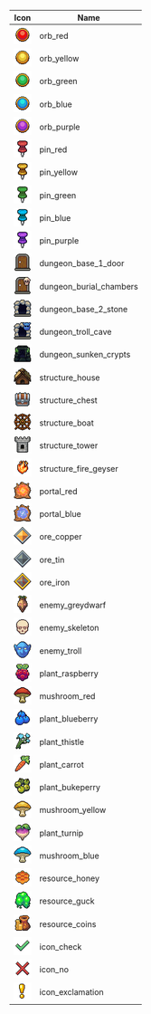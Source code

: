 | Icon | Name |
|---|---|
| ![](https://raw.githubusercontent.com/TheOllix/PixelMapIcons/refs/heads/main/config/MoreMapPins/1.png) | orb_red |
| ![](https://raw.githubusercontent.com/TheOllix/PixelMapIcons/refs/heads/main/config/MoreMapPins/2.png) | orb_yellow |
| ![](https://raw.githubusercontent.com/TheOllix/PixelMapIcons/refs/heads/main/config/MoreMapPins/3.png) | orb_green |
| ![](https://raw.githubusercontent.com/TheOllix/PixelMapIcons/refs/heads/main/config/MoreMapPins/4.png) | orb_blue |
| ![](https://raw.githubusercontent.com/TheOllix/PixelMapIcons/refs/heads/main/config/MoreMapPins/5.png) | orb_purple |
| ![](https://raw.githubusercontent.com/TheOllix/PixelMapIcons/refs/heads/main/config/MoreMapPins/6.png) | pin_red |
| ![](https://raw.githubusercontent.com/TheOllix/PixelMapIcons/refs/heads/main/config/MoreMapPins/7.png) | pin_yellow |
| ![](https://raw.githubusercontent.com/TheOllix/PixelMapIcons/refs/heads/main/config/MoreMapPins/8.png) | pin_green |
| ![](https://raw.githubusercontent.com/TheOllix/PixelMapIcons/refs/heads/main/config/MoreMapPins/9.png) | pin_blue |
| ![](https://raw.githubusercontent.com/TheOllix/PixelMapIcons/refs/heads/main/config/MoreMapPins/10.png) | pin_purple |
| ![](https://raw.githubusercontent.com/TheOllix/PixelMapIcons/refs/heads/main/config/MoreMapPins/21.png) | dungeon_base_1_door |
| ![](https://raw.githubusercontent.com/TheOllix/PixelMapIcons/refs/heads/main/config/MoreMapPins/22.png) | dungeon_burial_chambers |
| ![](https://raw.githubusercontent.com/TheOllix/PixelMapIcons/refs/heads/main/config/MoreMapPins/23.png) | dungeon_base_2_stone |
| ![](https://raw.githubusercontent.com/TheOllix/PixelMapIcons/refs/heads/main/config/MoreMapPins/24.png) | dungeon_troll_cave |
| ![](https://raw.githubusercontent.com/TheOllix/PixelMapIcons/refs/heads/main/config/MoreMapPins/25.png) | dungeon_sunken_crypts |
| ![](https://raw.githubusercontent.com/TheOllix/PixelMapIcons/refs/heads/main/config/MoreMapPins/61.png) | structure_house |
| ![](https://raw.githubusercontent.com/TheOllix/PixelMapIcons/refs/heads/main/config/MoreMapPins/62.png) | structure_chest |
| ![](https://raw.githubusercontent.com/TheOllix/PixelMapIcons/refs/heads/main/config/MoreMapPins/63.png) | structure_boat |
| ![](https://raw.githubusercontent.com/TheOllix/PixelMapIcons/refs/heads/main/config/MoreMapPins/64.png) | structure_tower |
| ![](https://raw.githubusercontent.com/TheOllix/PixelMapIcons/refs/heads/main/config/MoreMapPins/65.png) | structure_fire_geyser |
| ![](https://raw.githubusercontent.com/TheOllix/PixelMapIcons/refs/heads/main/config/MoreMapPins/81.png) | portal_red |
| ![](https://raw.githubusercontent.com/TheOllix/PixelMapIcons/refs/heads/main/config/MoreMapPins/82.png) | portal_blue |
| ![](https://raw.githubusercontent.com/TheOllix/PixelMapIcons/refs/heads/main/config/MoreMapPins/101.png) | ore_copper |
| ![](https://raw.githubusercontent.com/TheOllix/PixelMapIcons/refs/heads/main/config/MoreMapPins/102.png) | ore_tin |
| ![](https://raw.githubusercontent.com/TheOllix/PixelMapIcons/refs/heads/main/config/MoreMapPins/103.png) | ore_iron |
| ![](https://raw.githubusercontent.com/TheOllix/PixelMapIcons/refs/heads/main/config/MoreMapPins/201.png) | enemy_greydwarf |
| ![](https://raw.githubusercontent.com/TheOllix/PixelMapIcons/refs/heads/main/config/MoreMapPins/202.png) | enemy_skeleton |
| ![](https://raw.githubusercontent.com/TheOllix/PixelMapIcons/refs/heads/main/config/MoreMapPins/203.png) | enemy_troll |
| ![](https://raw.githubusercontent.com/TheOllix/PixelMapIcons/refs/heads/main/config/MoreMapPins/301.png) | plant_raspberry |
| ![](https://raw.githubusercontent.com/TheOllix/PixelMapIcons/refs/heads/main/config/MoreMapPins/302.png) | mushroom_red |
| ![](https://raw.githubusercontent.com/TheOllix/PixelMapIcons/refs/heads/main/config/MoreMapPins/303.png) | plant_blueberry |
| ![](https://raw.githubusercontent.com/TheOllix/PixelMapIcons/refs/heads/main/config/MoreMapPins/304.png) | plant_thistle |
| ![](https://raw.githubusercontent.com/TheOllix/PixelMapIcons/refs/heads/main/config/MoreMapPins/305.png) | plant_carrot |
| ![](https://raw.githubusercontent.com/TheOllix/PixelMapIcons/refs/heads/main/config/MoreMapPins/306.png) | plant_bukeperry |
| ![](https://raw.githubusercontent.com/TheOllix/PixelMapIcons/refs/heads/main/config/MoreMapPins/307.png) | mushroom_yellow |
| ![](https://raw.githubusercontent.com/TheOllix/PixelMapIcons/refs/heads/main/config/MoreMapPins/308.png) | plant_turnip |
| ![](https://raw.githubusercontent.com/TheOllix/PixelMapIcons/refs/heads/main/config/MoreMapPins/309.png) | mushroom_blue |
| ![](https://raw.githubusercontent.com/TheOllix/PixelMapIcons/refs/heads/main/config/MoreMapPins/401.png) | resource_honey |
| ![](https://raw.githubusercontent.com/TheOllix/PixelMapIcons/refs/heads/main/config/MoreMapPins/402.png) | resource_guck |
| ![](https://raw.githubusercontent.com/TheOllix/PixelMapIcons/refs/heads/main/config/MoreMapPins/403.png) | resource_coins |
| ![](https://raw.githubusercontent.com/TheOllix/PixelMapIcons/refs/heads/main/config/MoreMapPins/901.png) | icon_check |
| ![](https://raw.githubusercontent.com/TheOllix/PixelMapIcons/refs/heads/main/config/MoreMapPins/902.png) | icon_no |
| ![](https://raw.githubusercontent.com/TheOllix/PixelMapIcons/refs/heads/main/config/MoreMapPins/903.png) | icon_exclamation |
